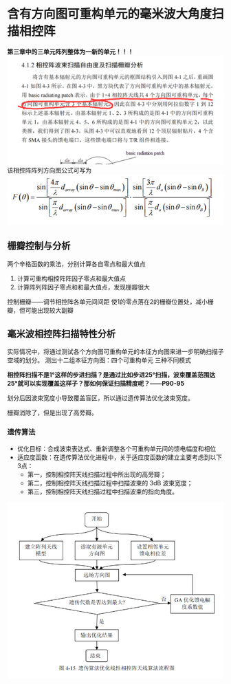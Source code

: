 # 含有方向图可重构单元的毫米波大角度扫描相控阵

**第三章中的三单元阵列整体为一新的单元！！！**
![三单元阵列整体为一新的单元](/imgs/2023-10-12/YBdTtS6rxBl4a3rc.png)
该相控阵阵列方向图公式可写为
![该相控阵阵列方向图公式](/imgs/2023-10-13/6viyTdQNb2OCXM6p.png)

## 栅瓣控制与分析
两个辛格函数的乘法，分别计算各自零点和最大值点
1. 计算可重构相控阵阵因子零点和最大值点
2. 计算阵列阵因子零点和和最大值点，发现栅瓣很大

控制栅瓣——调节相控阵各单元间间距
使1的零点落在2的栅瓣位置处，减小栅瓣，但可能出现较大副瓣

## 毫米波相控阵扫描特性分析
实际情况中，将通过测试各个方向图可重构单元的本征方向图来进一步明确扫描子空域的划分。
测出十二组本征方向图：四个可重构单元 三种不同模式

**相控阵扫描不是1°这样的步进扫描？是通过比如步进25°扫描，波束覆盖范围达25°就可以实现覆盖这样子？那如何保证扫描精度呢？——P90-95**

划分后因波束宽度小导致覆盖盲区，所以通过遗传算法优化波束宽度。

栅瓣消除了，但是出现了高旁瓣。

### 遗传算法

- 优化目标：合成波束表达式、重新调整各个可重构单元间的馈电幅度和相位
- 适应度函数：在遗传算法优化进程中，关于适应度函数的建立主要考虑到以下3点：
	- 第一，控制相控阵天线扫描过程中所出现的高旁瓣；
	- 第二，控制相控阵天线扫描过程中扫描波束的 3dB 波束宽度；
	- 第三，控制相控阵天线扫描过程中扫描波束的指向角度。

![遗传算法优化线性相控阵天线算法流程图](/imgs/2023-10-13/ddH6YSYTcRIvoX2l.png)

<!--stackedit_data:
eyJoaXN0b3J5IjpbLTEyMDk0ODg1ODIsMjAwNjY0MDg4OSwtMz
U0MTc2MzE4LDY3NjI4NDY5NSwtMjAyNjg0ODUyNV19
-->